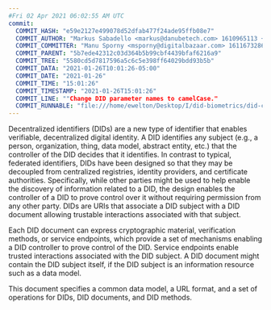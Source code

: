 ```yaml
---
#Fri 02 Apr 2021 06:02:55 AM UTC
commit:
  COMMIT_HASH: "e59e2127e499078d52dfab477f24ade95ffb08e7"
  COMMIT_AUTHOR: "Markus Sabadello <markus@danubetech.com> 1610965113 +0100"
  COMMIT_COMMITTER: "Manu Sporny <msporny@digitalbazaar.com> 1611673286 -0500"
  COMMIT_PARENT: "5b7ede42312c03d364b5b99cbf4439bfaf6216a9"
  COMMIT_TREE: "5580cd5d7817596a5c6c5e398ff64029bdd93b5b"
  COMMIT_DATA: "2021-01-26T10:01:26-05:00"
  COMMIT_DATE: "2021-01-26"
  COMMIT_TIME: "15:01:26"
  COMMIT_TIMESTAMP: "2021-01-26T15:01:26"
  COMMIT_LINE: ""Change DID parameter names to camelCase."
  COMMIT_RUNNABLE: "file:///home/ewelton/Desktop/I/did-biometrics/did-core-dataset/analysis/gitinfo/e59e2127e499078d52dfab477f24ade95ffb08e7/snapshot/index.html"
---
```


<section id="abstract">
<p>
<a>Decentralized identifiers</a> (DIDs) are a new type of identifier that
enables verifiable, decentralized digital identity. A <a>DID</a> identifies any
subject (e.g., a person, organization, thing, data model, abstract entity, etc.)
that the controller of the <a>DID</a> decides that it identifies. In contrast to
typical, federated identifiers, DIDs have been designed so that they may be
decoupled from centralized registries, identity providers, and certificate
authorities. Specifically, while other parties might be used to help enable the
discovery of information related to a <a>DID</a>, the design enables the
controller of a <a>DID</a> to prove control over it without requiring permission
from any other party. <a>DIDs</a> are URIs that associate a <a>DID subject</a>
with a <a>DID document</a> allowing trustable interactions associated with that
subject.
    </p>
<p>
Each <a>DID document</a> can express cryptographic material, verification
methods, or <a>service endpoints</a>, which provide a set of mechanisms enabling
a <a>DID controller</a> to prove control of the <a>DID</a>. <a>Service
endpoints</a> enable trusted interactions associated with the <a>DID
subject</a>. A <a>DID document</a> might contain the <a>DID subject</a> itself,
if the <a>DID subject</a> is an information resource such as a data model.
    </p>
<p>
This document specifies a common data model, a URL format, and a set of
operations for <a>DIDs</a>, <a>DID documents</a>, and <a>DID methods</a>.
    </p>
</section>
